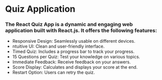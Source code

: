 # Quiz Application 

### The React Quiz App is a dynamic and engaging web application built with React.js. It offers the following features:

- Responsive Design: Seamlessly usable on different devices.
- ntuitive UI: Clean and user-friendly interface.
- Timed Quiz: Includes a progress bar to track your progress.
- 15 Questions per Quiz: Test your knowledge on various topics.
- Immediate Feedback: Receive feedback on your answers.
- Score Display: Calculates and displays your score at the end.
- Restart Option: Users can retry the quiz.
